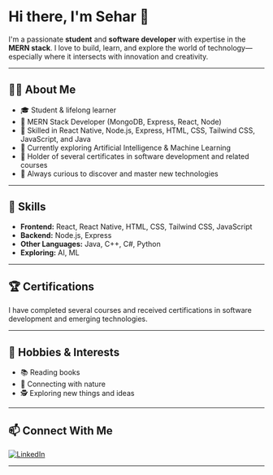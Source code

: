 # Hi there, I'm Sehar 👋

I'm a passionate **student** and **software developer** with expertise in the **MERN stack**. I love to build, learn, and explore the world of technology—especially where it intersects with innovation and creativity.

---

## 👩‍💻 About Me

- 🎓 Student & lifelong learner
- 💼 MERN Stack Developer (MongoDB, Express, React, Node)
- 📱 Skilled in React Native, Node.js, Express, HTML, CSS, Tailwind CSS, JavaScript, and Java
- 🤖 Currently exploring Artificial Intelligence & Machine Learning
- 📜 Holder of several certificates in software development and related courses
- 🌱 Always curious to discover and master new technologies

---

## 🌟 Skills

- **Frontend:** React, React Native, HTML, CSS, Tailwind CSS, JavaScript
- **Backend:** Node.js, Express
- **Other Languages:** Java, C++, C#, Python
- **Exploring:** AI, ML

---

## 🏆 Certifications

I have completed several courses and received certifications in software development and emerging technologies.

---

## 🌱 Hobbies & Interests

- 📚 Reading books
- 🌳 Connecting with nature
- 🕵️ Exploring new things and ideas

---

## 📫 Connect With Me

[![LinkedIn](https://img.shields.io/badge/LinkedIn-blue?logo=linkedin&logoColor=white)](https://www.linkedin.com/in/sehar-q-947413249/)

---

<!--
**Sehar024/Sehar024** is a ✨ special ✨ repository because its README.md (this file) appears on your GitHub profile.
-->
